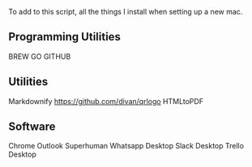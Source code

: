 To add to this script, all the things I install when setting up a new mac.

Programming Utilities
---------------------
BREW
GO
GITHUB

Utilities
---------
Markdownify
https://github.com/divan/qrlogo
HTMLtoPDF


Software
--------
Chrome
Outlook
Superhuman
Whatsapp Desktop
Slack Desktop
Trello Desktop

